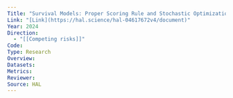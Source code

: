 ```yaml
---
Title: "Survival Models: Proper Scoring Rule and Stochastic Optimization with Competing Risks"
Link: "[Link](https://hal.science/hal-04617672v4/document)"
Year: 2024
Direction:
  - "[[Competing risks]]"
Code: 
Type: Research
Overview: 
Datasets: 
Metrics: 
Reviewer: 
Source: HAL
---
```

